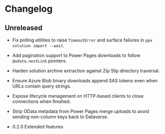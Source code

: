 # Changelog

## Unreleased

- Fix polling utilities to raise `TimeoutError` and surface failures in `ppx solution import --wait`.
- Add pagination support to Power Pages downloads to follow `@odata.nextLink` pointers.
- Harden solution archive extraction against Zip Slip directory traversal.
- Ensure Azure Blob binary downloads append SAS tokens even when URLs contain query strings.
- Expose lifecycle management on HTTP-based clients to close connections when finished.
- Strip OData metadata from Power Pages merge uploads to avoid sending non-column keys back to Dataverse.

- 0.2.0 Extended features

